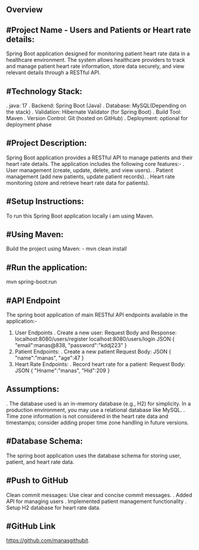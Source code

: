 Overview
---------
#Project Name - Users and Patients or Heart rate details:
--------------------------------------------------------
Spring Boot application designed for monitoring patient heart rate data in a healthcare environment. 
The system allows healthcare providers to track and manage patient heart rate information, store data securely, and view relevant details through a RESTful API.

#Technology Stack:
------------------
 . java: 17 
 . Backend: Spring Boot (Java) 
 . Database: MySQL(Depending on the stack) 
 . Validation: Hibernate Validator (for Spring Boot) 
 . Build Tool: Maven 
 . Version Control: Git (hosted on GitHub) 
 . Deployment: optional for deployment phase

#Project Description:
---------------------
Spring Boot application provides a RESTful API to manage patients and their heart rate details.
The application includes the following core features:-
. User management (create, update, delete, and view users).
. Patient management (add new patients, update patient records).
. Heart rate monitoring (store and retrieve heart rate data for patients).

#Setup Instructions:
-------------------
To run this Spring Boot application locally i am using Maven.

#Using Maven:
-------------
Build the project using Maven:
            - mvn clean install
            
#Run the application:
---------------------
mvn spring-boot:run

#API Endpoint
-------------
The spring boot application of main RESTful API endpoints available in the application:-
1. User Endpoints
   . Create a new user:
        Request Body and Response:
        localhost:8080/users/register
        localhost:8080/users/login
   JSON
   {
       "email":manas@838,
       "password":"kddj223"
   }
2. Patient Endpoints:
   . Create a new patient
        Request Body:
   JSON
   {
      "name":"manas",
      "age":47
   }
3. Heart Rate Endpoints:
    . Record heart rate for a patient:
      Request Body:
   JSON
   {
      "Hname":"manas",
      "Hid":209
   }

Assumptions:
------------
. The database used is an in-memory database (e.g., H2) for simplicity. In a production environment, you may use a relational database like MySQL.
. Time zone information is not considered in the heart rate data and timestamps; consider adding proper time zone handling in future versions.

#Database Schema:
----------------
The spring boot application uses the database schema for storing user, patient, and heart rate data.

#Push to GitHub
---------------
Clean commit messages: Use clear and concise commit messages.
. Added API for managing users
. Implemented patient management functionality
. Setup H2 database for heart rate data.

#GitHub Link
------------
https://github.com/manasgithubit.



   










